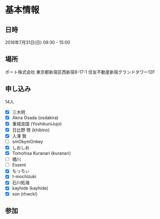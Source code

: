 基本情報
========

日時
----

2016年7月31日(日) 09:30 - 15:00

場所
----

ポート株式会社
東京都新宿区西新宿8-17-1 住友不動産新宿グランドタワー12F

申し込み
--------

14人

* [x] 三木明
* [x] Akira Osada (osdakira)
* [x] 重城良国 (YoshikuniJujo)
* [x] 日比野 啓 (khibino)
* [x] 入澤 賢
* [ ] smOkymOnkey
* [x] しおしお
* [x] Tomohisa Kuranari (kuranari)
* [ ] 橋川
* [ ] Essent
* [x] もっちぃ
* [x] t-mochizuki
* [x] 石川拓海
* [x] kayhide (kayhide)
* [x] son (rhwckl)

参加
----
